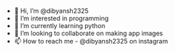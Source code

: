 - 👋 Hi, I’m @dibyansh2325
- 👀 I’m interested in programming
- 🌱 I’m currently learning python
- 💞️ I’m looking to collaborate on making app images
- 📫 How to reach me - @dibyansh2325 on instagram

<!---
dibyansh2325/dibyansh2325 is a ✨ special ✨ repository because its `README.md` (this file) appears on your GitHub profile.
You can click the Preview link to take a look at your changes.
--->
